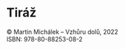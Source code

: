 <div class="imprint" markdown="1">

# Tiráž

© Martin Michálek – Vzhůru dolů, 2022  
ISBN: 978-80-88253-08-2

</div>
<!-- .imprint -->

